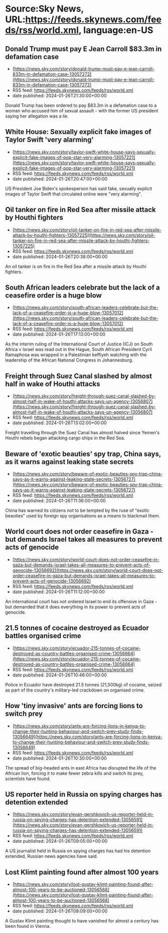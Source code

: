 # Source:Sky News, URL:https://feeds.skynews.com/feeds/rss/world.xml, language:en-US

## Donald Trump must pay E Jean Carroll $83.3m in defamation case
 - [https://news.sky.com/story/donald-trump-must-pay-e-jean-carroll-833m-in-defamation-case-13057272](https://news.sky.com/story/donald-trump-must-pay-e-jean-carroll-833m-in-defamation-case-13057272)
 - RSS feed: https://feeds.skynews.com/feeds/rss/world.xml
 - date published: 2024-01-26T21:30:00+00:00

Donald Trump has been ordered to pay $83.3m in a defamation case to a woman who accused him of sexual assault - with the former US president saying her allegation was a lie.

## White House: Sexually explicit fake images of Taylor Swift 'very alarming'
 - [https://news.sky.com/story/taylor-swift-white-house-says-sexually-explicit-fake-images-of-pop-star-very-alarming-13057221](https://news.sky.com/story/taylor-swift-white-house-says-sexually-explicit-fake-images-of-pop-star-very-alarming-13057221)
 - RSS feed: https://feeds.skynews.com/feeds/rss/world.xml
 - date published: 2024-01-26T20:47:00+00:00

US President Joe Biden's spokesperson has said fake, sexually explicit images of Taylor Swift that circulated online were "very alarming".

## Oil tanker on fire in Red Sea after missile attack by Houthi fighters
 - [https://news.sky.com/story/oil-tanker-on-fire-in-red-sea-after-missile-attack-by-houthi-fighters-13057225](https://news.sky.com/story/oil-tanker-on-fire-in-red-sea-after-missile-attack-by-houthi-fighters-13057225)
 - RSS feed: https://feeds.skynews.com/feeds/rss/world.xml
 - date published: 2024-01-26T20:38:00+00:00

An oil tanker is on fire in the Red Sea after a missile attack by Houthi fighters.

## South African leaders celebrate but the lack of a ceasefire order is a huge blow
 - [https://news.sky.com/story/south-african-leaders-celebrate-but-the-lack-of-a-ceasefire-order-is-a-huge-blow-13057012](https://news.sky.com/story/south-african-leaders-celebrate-but-the-lack-of-a-ceasefire-order-is-a-huge-blow-13057012)
 - RSS feed: https://feeds.skynews.com/feeds/rss/world.xml
 - date published: 2024-01-26T17:13:00+00:00

As the interim ruling of the International Court of Justice (ICJ) on South Africa v Israel was read out in the Hague, South African President Cyril Ramaphosa was wrapped in a Palestinian keffiyeh watching with the leadership of the African National Congress in Johannesburg.&#160;

## Freight through Suez Canal slashed by almost half in wake of Houthi attacks
 - [https://news.sky.com/story/freight-through-suez-canal-slashed-by-almost-half-in-wake-of-houthi-attacks-says-un-agency-13056807](https://news.sky.com/story/freight-through-suez-canal-slashed-by-almost-half-in-wake-of-houthi-attacks-says-un-agency-13056807)
 - RSS feed: https://feeds.skynews.com/feeds/rss/world.xml
 - date published: 2024-01-26T13:02:00+00:00

Freight travelling through the Suez Canal has almost halved since Yemen's Houthi rebels began attacking cargo ships in the Red Sea.

## Beware of 'exotic beauties' spy trap, China says, as it warns against leaking state secrets
 - [https://news.sky.com/story/beware-of-exotic-beauties-spy-trap-china-says-as-it-warns-against-leaking-state-secrets-13056727](https://news.sky.com/story/beware-of-exotic-beauties-spy-trap-china-says-as-it-warns-against-leaking-state-secrets-13056727)
 - RSS feed: https://feeds.skynews.com/feeds/rss/world.xml
 - date published: 2024-01-26T11:36:00+00:00

China has warned its citizens not to be tempted by the ruse of "exotic beauties" used by foreign spy organisations as a means to blackmail them.

## World court does not order ceasefire in Gaza - but demands Israel takes all measures to prevent acts of genocide
 - [https://news.sky.com/story/world-court-does-not-order-ceasefire-in-gaza-but-demands-israel-takes-all-measures-to-prevent-acts-of-genocide-13056692](https://news.sky.com/story/world-court-does-not-order-ceasefire-in-gaza-but-demands-israel-takes-all-measures-to-prevent-acts-of-genocide-13056692)
 - RSS feed: https://feeds.skynews.com/feeds/rss/world.xml
 - date published: 2024-01-26T11:12:00+00:00

An international court has not ordered Israel to end its offensive in Gaza - but demanded that it does everything in its power to prevent acts of genocide.

## 21.5 tonnes of cocaine destroyed as Ecuador battles organised crime
 - [https://news.sky.com/story/ecuador-215-tonnes-of-cocaine-destroyed-as-country-battles-organised-crime-13056664](https://news.sky.com/story/ecuador-215-tonnes-of-cocaine-destroyed-as-country-battles-organised-crime-13056664)
 - RSS feed: https://feeds.skynews.com/feeds/rss/world.xml
 - date published: 2024-01-26T10:46:00+00:00

Police in Ecuador have destroyed 21.5 tonnes (21,500kg) of cocaine, seized as part of the country's military-led crackdown on organised crime.

## How 'tiny invasive' ants are forcing lions to switch prey
 - [https://news.sky.com/story/ants-are-forcing-lions-in-kenya-to-change-their-hunting-behaviour-and-switch-prey-study-finds-13056649](https://news.sky.com/story/ants-are-forcing-lions-in-kenya-to-change-their-hunting-behaviour-and-switch-prey-study-finds-13056649)
 - RSS feed: https://feeds.skynews.com/feeds/rss/world.xml
 - date published: 2024-01-26T10:30:00+00:00

The spread of big-headed ants in east Africa has disrupted the life of the African lion, forcing it to make fewer zebra kills and switch its prey, scientists have found.

## US reporter held in Russia on spying charges has detention extended
 - [https://news.sky.com/story/evan-gershkovich-us-reporter-held-in-russia-on-spying-charges-has-detention-extended-13056591](https://news.sky.com/story/evan-gershkovich-us-reporter-held-in-russia-on-spying-charges-has-detention-extended-13056591)
 - RSS feed: https://feeds.skynews.com/feeds/rss/world.xml
 - date published: 2024-01-26T09:05:00+00:00

A US journalist held in Russia on spying charges has had his detention extended, Russian news agencies have said.

## Lost Klimt painting found after almost 100 years
 - [https://news.sky.com/story/lost-gustav-klimt-painting-found-after-almost-100-years-to-be-auctioned-13056568](https://news.sky.com/story/lost-gustav-klimt-painting-found-after-almost-100-years-to-be-auctioned-13056568)
 - RSS feed: https://feeds.skynews.com/feeds/rss/world.xml
 - date published: 2024-01-26T08:09:00+00:00

A Gustav Klimt painting thought to have vanished for almost a century has been found in Vienna.

